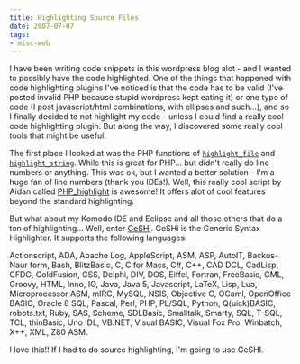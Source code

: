 ```yaml
---
title: Highlighting Source Files
date: 2007-07-07
tags:
- misc-web
---
```

I have been writing code snippets in this wordpress blog alot - and I wanted to possibly have the code highlighted.  One of the things that happened with code highlighting plugins I've noticed is that the code has to be valid (I've posted invalid PHP because stupid wordpress kept eating it) or one type of code (I post javascript/html combinations, with ellipses and such...), and so I finally decided to not highlight my code - unless I could find a really cool code highlighting plugin.  But along the way, I discovered some really cool tools that might be useful.

<!--more-->

The first place I looked at was the PHP functions of [`highlight_file`](http://us2.php.net/highlight_file) and [`highlight_string`](http://us2.php.net/manual/en/function.highlight-string.php).  While this is great for PHP... but didn't really do line numbers or anything.  This was ok, but I wanted a better solution - I'm a huge fan of line numbers (thank you IDEs!).  Well, this really cool script by Aidan called [PHP_highlight](http://aidanlister.com/repos/v/PHP_Highlight.php) is awesome!  It offers alot of cool features beyond the standard highlighting.

But what about my Komodo IDE and Eclipse and all those others that do a ton of highlighting... Well, enter [GeSHi](http://qbnz.com/highlighter/index.php).  GeSHi is the Generic Syntax Highlighter.  It supports the following languages:

Actionscript, ADA, Apache Log, AppleScript, ASM, ASP, AutoIT, Backus-Naur form, Bash,  BlitzBasic, C, C for Macs, C#, C++, CAD DCL, CadLisp, CFDG, ColdFusion, CSS, Delphi, DIV, DOS, Eiffel, Fortran, FreeBasic, GML, Groovy, HTML, Inno, IO, Java, Java 5, Javascript, LaTeX, Lisp, Lua, Microprocessor ASM, mIRC, MySQL, NSIS, Objective C, OCaml, OpenOffice BASIC, Oracle 8 SQL, Pascal, Perl, PHP, PL/SQL, Python, Q(uick)BASIC, robots.txt, Ruby, SAS, Scheme, SDLBasic, Smalltalk, Smarty, SQL, T-SQL, TCL, thinBasic, Uno IDL, VB.NET, Visual BASIC, Visual Fox Pro, Winbatch, X++, XML,  Z80 ASM.

I love this!!  If I had to do source highlighting, I'm going to use GeSHI.
